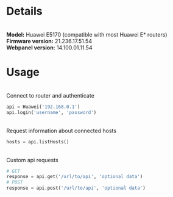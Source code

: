 # Details
\
__Model:__ Huawei E5170 (compatible with most Huawei E* routers)\
__Firmware version:__ 21.236.17.51.54\
__Webpanel version:__ 14.100.01.11.54

# Usage
\
Connect to router and authenticate
```python
api = Huawei('192.168.0.1')
api.login('username', 'password')
```
\
Request information about connected hosts
```python
hosts = api.listHosts()
```
\
Custom api requests
```python
# GET
response = api.get('/url/to/api', 'optional data')
# POST
response = api.post('/url/to/api', 'optional data')
```
